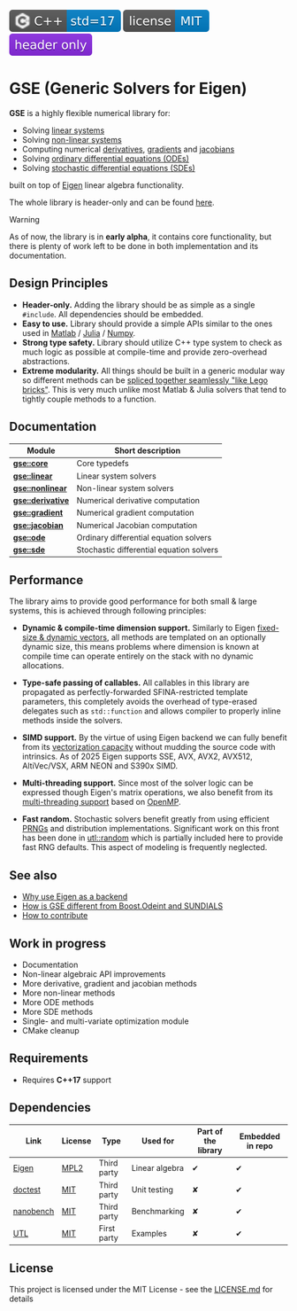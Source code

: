 [<img src ="docs/images/icon_cpp_std_17.svg">](https://en.wikipedia.org/wiki/C%2B%2B#Standardization)
[<img src ="docs/images/icon_license_mit.svg">](./LICENSE.md)
[<img src ="docs/images/icon_header_only.svg">](https://en.wikipedia.org/wiki/Header-only)

# GSE (Generic Solvers for Eigen)

**GSE** is a highly flexible numerical library for:

- Solving [linear systems](https://en.wikipedia.org/wiki/Linear_system)
- Solving [non-linear systems](https://en.wikipedia.org/wiki/Nonlinear_system)
- Computing numerical [derivatives](https://en.wikipedia.org/wiki/Numerical_differentiation), [gradients](https://en.wikipedia.org/wiki/Gradient) and [jacobians](https://en.wikipedia.org/wiki/Jacobian_matrix_and_determinant)
- Solving [ordinary differential equations (ODEs)](https://en.wikipedia.org/wiki/Ordinary_differential_equation)
- Solving [stochastic differential equations (SDEs)](https://en.wikipedia.org/wiki/Stochastic_differential_equation)

built on top of [Eigen](https://eigen.tuxfamily.org/index.php?title=Main_Page) linear algebra functionality.

The whole library is header-only and can be found [here](include/).

> [!Warning]
> As of now, the library is in **early alpha**, it contains core functionality, but there is plenty of work left to be done in both implementation and its documentation.

## Design Principles

- **Header-only.** Adding the library should be as simple as a single `#include`. All dependencies should be embedded.
- **Easy to use.** Library should provide a simple APIs similar to the ones used in [Matlab](https://en.wikipedia.org/wiki/MATLAB) / [Julia](https://en.wikipedia.org/wiki/Julia_(programming_language)) / [Numpy](https://github.com/numpy/numpy).
- **Strong type safety.** Library should utilize C++ type system to check as much logic as possible at compile-time and provide zero-overhead abstractions.
- **Extreme modularity.** All things should be built in a generic modular way so different methods can be [spliced together seamlessly "like Lego bricks"](./docs/guide_modularity_showcase.md). This is very much unlike most Matlab & Julia solvers that tend to tightly couple methods to a function.

## Documentation

| Module                                             | Short description                        |
| -------------------------------------------------- | ---------------------------------------- |
| [**gse::core**](./docs/module_core.md)             | Core typedefs                            |
| [**gse::linear**](./docs/module_linear.md)         | Linear system solvers                    |
| [**gse::nonlinear**](./docs/module_nonlinear.md)   | Non-linear system solvers                |
| [**gse::derivative**](./docs/module_derivative.md) | Numerical derivative computation         |
| [**gse::gradient**](./docs/module_gradient.md)     | Numerical gradient computation           |
| [**gse::jacobian**](./docs/module_jacobian.md)     | Numerical Jacobian computation           |
| [**gse::ode**](./docs/module_ode.md)               | Ordinary differential equation solvers   |
| [**gse::sde**](./docs/module_sde.md)               | Stochastic differential equation solvers |

## Performance

The library aims to provide good performance for both small & large systems, this is achieved through following principles:

- **Dynamic & compile-time dimension support.** Similarly to Eigen [fixed-size & dynamic vectors](https://eigen.tuxfamily.org/dox/group__TopicFixedSizeVectorizable.html), all methods are templated on an optionally dynamic size, this means problems where dimension is known at compile time can operate entirely on the stack with no dynamic allocations.

- **Type-safe passing of callables.** All callables in this library are propagated as perfectly-forwarded SFINA-restricted template parameters, this completely avoids the overhead of type-erased delegates such as `std::function` and allows compiler to properly inline methods inside the solvers.

- **SIMD support.** By the virtue of using Eigen backend we can fully benefit from its [vectorization capacity](http://eigen.tuxfamily.org/index.php?title=FAQ#Vectorization) without mudding the source code with intrinsics. As of 2025 Eigen supports SSE, AVX, AVX2, AVX512, AltiVec/VSX, ARM NEON and S390x SIMD.

- **Multi-threading support.** Since most of the solver logic can be expressed though Eigen's matrix operations, we also benefit from its [multi-threading support](https://eigen.tuxfamily.org/dox/TopicMultiThreading.html) based on [OpenMP](https://en.wikipedia.org/wiki/OpenMP).

- **Fast random.** Stochastic solvers benefit greatly from using efficient [PRNGs](https://en.wikipedia.org/wiki/Pseudorandom_number_generator) and distribution implementations. Significant work on this front has been done in [utl::random](https://github.com/DmitriBogdanov/UTL/blob/master/docs/module_random.md) which is partially included here to provide fast RNG defaults. This aspect of modeling is frequently neglected.

## See also

- [Why use Eigen as a backend](./docs/guide_backend_motivation.md)
- [How is GSE different from Boost.Odeint and SUNDIALS](./docs/guide_library_differences.md)
- [How to contribute](./CONTRIBUTING.md)

## Work in progress

- Documentation
- Non-linear algebraic API improvements
- More derivative, gradient and jacobian methods
- More non-linear methods
- More ODE methods
- More SDE methods
- Single- and multi-variate optimization module
- CMake cleanup

## Requirements

- Requires **C++17** support

## Dependencies

| Link                                               | License                                                      | Type        | Used for       | Part of the library | Embedded in repo |
| -------------------------------------------------- | ------------------------------------------------------------ | ----------- | -------------- | ------------------- | ---------------- |
| [Eigen](https://eigen.tuxfamily.org)               | [MPL2](https://eigen.tuxfamily.org/index.php?title=Main_Page#License) | Third party | Linear algebra | ✔                   | ✔                |
| [doctest](https://github.com/doctest/doctest)      | [MIT](https://github.com/doctest/doctest/blob/master/LICENSE.txt) | Third party | Unit testing   | ✘                   | ✔                |
| [nanobench](https://github.com/martinus/nanobench) | [MIT](https://github.com/martinus/nanobench/blob/master/LICENSE) | Third party | Benchmarking   | ✘                   | ✔                |
| [UTL](https://github.com/DmitriBogdanov/UTL)       | [MIT](https://github.com/DmitriBogdanov/UTL/blob/master/LICENSE.md) | First party | Examples       | ✘                   | ✔                |

## License

This project is licensed under the MIT License - see the [LICENSE.md](https://github.com/DmitriBogdanov/prototyping_utils/blob/master/LICENSE.md) for details
